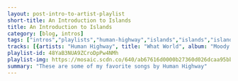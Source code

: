```yaml
---
layout: post-intro-to-artist-playlist
short-title: An Introduction to Islands
title: An Introduction to Islands
category: [blog, intros]
tags: ["intros","playlists","human-highway","islands","islands","islands","islands","islands","islands","islands","islands","islands","islands","islands","islands","islands","mister-heavenly","islands","islands","islands","islands","islands","islands","islands","islands","islands","islands","islands","islands","islands","islands","islands","islands","islands","the-unicorns","human-highway","islands","islands","islands"]
tracks: [{artists: "Human Highway", title: "What World", album: "Moody Motorcycle"},{artists: "Islands", title: "Cold Again", album: "A Sleep & A Forgetting (Deluxe Edition)"},{artists: "Islands", title: "Don't Call Me Whitney, Bobby", album: "Return to the Sea"},{artists: "Islands", title: "Wave Forms", album: "Ski Mask"},{artists: "Islands", title: "Disarming The Car Bomb", album: "Vapours"},{artists: "Islands", title: "Vapours", album: "Vapours"},{artists: "Islands", title: "Tender Torture", album: "Vapours"},{artists: "Islands", title: "Can't Feel My Face", album: "A Sleep & A Forgetting (Deluxe Edition)"},{artists: "Islands", title: "Death Drive", album: "Ski Mask"},{artists: "Islands", title: "Volcanoes", album: "Return to the Sea"},{artists: "Islands", title: "Nil", album: "Ski Mask"},{artists: "Islands", title: "Hallways", album: "A Sleep & A Forgetting (Deluxe Edition)"},{artists: "Islands", title: "The Arm - single edit", album: "The Arm"},{artists: "Islands", title: "No You Don't", album: "Vapours"},{artists: "Mister Heavenly", title: "Bronx Sniper", album: "Out of Love"},{artists: "Islands", title: "Kids Don't Know Shit", album: "Arm's Way"},{artists: "Islands", title: "I Feel Evil Creeping In", album: "Arm's Way"},{artists: "Islands", title: "Rough Gem", album: "Return to the Sea"},{artists: "Islands", title: "Where there's a will, There's a whalebone", album: "Return to the Sea"},{artists: "Islands", title: "Shotgun Vision", album: "Ski Mask"},{artists: "Islands", title: "Pieces Of You", album: "Arm's Way"},{artists: "Islands", title: "Creeper", album: "Arm's Way"},{artists: "Islands", title: "J'aime Vous Voir Quitter", album: "Arm's Way"},{artists: "Islands", title: "Winged Beat Drums", album: "Ski Mask"},{artists: "Islands", title: "Swans (Life After Death)", album: "Return to the Sea"},{artists: "Islands", title: "Becoming the Gunship", album: "Ski Mask"},{artists: "Islands", title: "Never Go Solo", album: "A Sleep & A Forgetting (Deluxe Edition)"},{artists: "Islands", title: "Sad Middle", album: "Ski Mask"},{artists: "Islands", title: "Heartbeat", album: "Vapours"},{artists: "Islands", title: "This is Not A Song", album: "A Sleep & A Forgetting (Deluxe Edition)"},{artists: "Islands", title: "We'll Do It So You Don't Have To", album: "Ski Mask"},{artists: "Islands", title: "No Crying", album: "A Sleep & A Forgetting (Deluxe Edition)"},{artists: "The Unicorns", title: "I Was Born (A Unicorn)", album: "Who Will Cut Our Hair When We're Gone? (Remastered)"},{artists: "Human Highway", title: "The Sound", album: "Moody Motorcycle"},{artists: "Islands", title: "Lonely Love", album: "A Sleep & A Forgetting (Deluxe Edition)"},{artists: "Islands", title: "Same Thing", album: "A Sleep & A Forgetting (Deluxe Edition)"},{artists: "Islands", title: "In A Dream It Seemed Real", album: "A Sleep & A Forgetting (Deluxe Edition)"}]
playlist-id: 48YaB3NUA9ZCroDpPw4NMh
playlist-img: https://mosaic.scdn.co/640/ab67616d0000b27360d026dcaa95bb3a55e49d3dab67616d0000b2738880a7803dba22f3eb45e3eeab67616d0000b27393ebb5bbe5ca8d3becf77936ab67616d0000b273f829f51bf8f14ee4286de0a3
summary: "These are some of my favorite songs by Human Highway"
---
```

